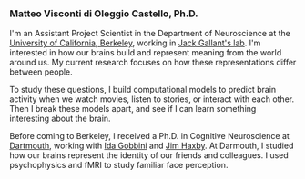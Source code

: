 ### Matteo Visconti di Oleggio Castello, Ph.D.

I'm an Assistant Project Scientist in the Department of Neuroscience at the [University of California, Berkeley](https://www.berkeley.edu/), working in [Jack Gallant's lab](http://gallantlab.org/). 
I'm interested in how our brains build and represent meaning from the world around us. 
My current research focuses on how these representations differ between people.

To study these questions, I build computational models to predict brain activity when we watch movies, listen to stories, or interact with each other.
Then I break these models apart, and see if I can learn something interesting about the brain.

Before coming to Berkeley, I received a Ph.D. in Cognitive Neuroscience at [Dartmouth](http://pbs.dartmouth.edu), working with [Ida Gobbini](http://haxbylab.dartmouth.edu/ppl/ida.html) and [Jim Haxby](http://haxbylab.dartmouth.edu/ppl/jim.html). At Darmouth, I studied how our brains represent the identity of our friends and colleagues. I used psychophysics and fMRI to study familiar face perception.

